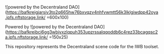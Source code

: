 ![powered by the Decentraland DAO](https://bafkreigjarsiv3to2q665hw76bxvqzv4nhfvwmtt56k3lklgiwdpp42oya.ipfs.nftstorage.link/ =600x100)

Powered by
![powered by the Decentraland DAO](https://bafkreibci6gg3wbjvxzlqpuh353upzrssalqqoddb6c4rez33bcagqsc2a.ipfs.nftstorage.link/ =150x25)


This repository represents the Decentraland scene code for the IWB toolset.

